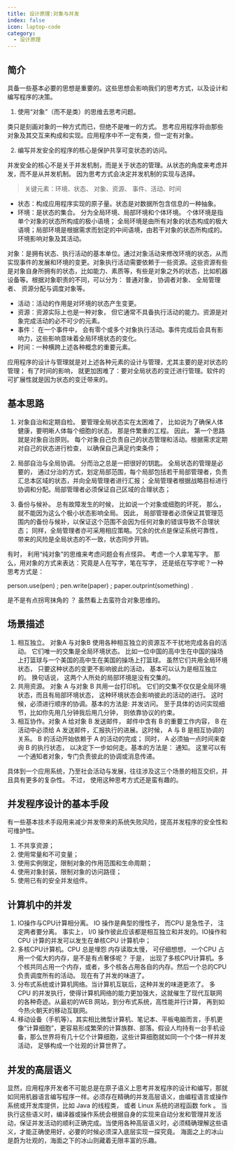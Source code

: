 ```yaml
---
title: 设计原理:对象与并发
index: false
icon: laptop-code
category:
  - 设计原理
---
```


## 简介

具备一些基本必要的思想是重要的。这些思想会影响我们的思考方式，以及设计和编写程序的决策。

1. 使用“对象”（而不是类）的思维去思考问题。

类只是刻画对象的一种方式而已，但绝不是唯一的方式。 思考应用程序将由那些对象及其交互来构成和实现。应用程序中不一定有类，但一定有对象。

2. 编写并发安全的程序的核心是保护共享可变状态的访问。

并发安全的核心不是关于并发机制，而是关于状态的管理。从状态的角度来考虑并发，而不是从并发机制。 因为思考方式会决定并发机制的实现与选择。


> 关键元素：环境、状态、 对象、资源、 事件、活动、时间

* 状态：构成应用程序实现的原子量。状态是对数据所包含信息的一种抽象。
* 环境：是状态的集合。 分为全局环境、局部环境和个体环境。 个体环境是指单个对象的状态所构成的极小语境；
  全局环境是由所有对象的状态构成的极大语境；局部环境是根据需求而划定的中间语境，由若干对象的状态所构成的。 环境影响对象及其活动。

对象：是拥有状态、执行活动的基本单位。通过对象活动来修改环境的状态，从而实现事件的发展和环境的变更。对象执行活动需要依赖于一些资源。这些资源有些是对象自身所拥有的状态，比如能力、素质等，有些是对象之外的状态，比如机器设备等。根据对象职责的不同，可以分为：
普通对象， 协调者对象、 全局管理者、 资源分配与调度对象等。

* 活动：活动的作用是对环境的状态产生变更。
* 资源：资源实际上也是一种对象， 但它通常不具备执行活动的能力。资源是对象完成活动的必不可少的元素。
* 事件： 在一个事件中， 会有零个或多个对象执行活动。事件完成后会具有影响力，这些影响意味着全局环境状态的变化。
* 时间：一种横跨上述各种概念的重要元素。

应用程序的设计与管理就是对上述各种元素的设计与管理，尤其主要的是对状态的管理； 有了时间的影响，
就更加困难了：要对全局状态的变迁进行管理。软件的可扩展性就是因为状态的变迁带来的。

## 基本思路

1. 对象自治和定期自检。 要管理全局状态实在太困难了， 比如说为了确保人体健康，要明晰人体每个细胞的状态， 那是件繁重的工程。
   因此， 第一个思路就是对象自治原则。 每个对象自己负责自己的状态管理和活动。根据需求定期对自己的状态进行检查， 以确保自己满足约束条件；

2. 局部自治与全局协调。 分而治之总是一把很好的钥匙。 全局状态的管理是必要的，
   通过分治的方式，划定局部范围，每个局部包括若干局部管理者，负责汇总本区域的状态，并向全局管理者进行汇报；
   全局管理者根据战略目标进行协调和分配。局部管理者必须保证自己区域的合理状态；

3. 备份与候补。 总有故障发生的时候， 比如说一个对象或细胞的坏死， 那么， 就不能因为这么个极小状态影响全局。 因此，
   局部管理者必须保证其管理范围内的备份与候补，以保证这个范围不会因为任何对象的错误导致不合理状态；
   同样，全局管理者亦可采用相应策略。冗余的优点是保证系统可靠性， 带来的风险是全局状态的不一致，状态同步开销。

有时， 利用“纯对象”的思维来考虑问题会有点怪异。 考虑一个人拿笔写字。 那么，用对象的方式来表达：究竟是人在写字，笔在写字，
还是纸在写字呢？一种思考方式是：

person.use(pen) ; pen.write(paper) ; paper.outprint(something) .

是不是有点拐弯抹角的 ？ 虽然看上去蛮符合对象思维的。

## 场景描述

1. 相互独立。 对象A 与对象B 使用各种相互独立的资源互不干扰地完成各自的活动。 它们唯一的交集是全局环境状态。
   比如一位中国的高中生在中国的操场上打篮球与一个美国的高中生在美国的操场上打篮球。 虽然它们共用全局环境状态，
   只要这种状态的变更不影响彼此的活动， 基本可以认为是相互独立的。 换句话说， 这两个人所处的局部环境是没有交集的。
2. 共用资源。 对象 A 与对象 B 共用一台打印机。 它们的交集不仅仅是全局环境状态，而且有局部环境状态， 这种环境状态会影响彼此的活动的进行。
   这时候，必须进行顺序的协调。基本的方法是: 并发访问。 至于具体的访问实现细节，比如你先用几分钟我后用几分钟， 则依靠协议的约束。
3. 相互协作。对象 A 给对象 B 发送邮件， 邮件中含有 B 的重要工作内容， B 在活动中必须给 A 发送邮件，汇报执行的进展。这时候， A
   与 B 是相互协调的关系。 B 的活动开始依赖于 A 的活动的完成； 同时， A 必须抽一点时间来查询 B 的执行状态，
   以决定下一步如何走。基本的方法是： 通知。 这里可以有一个通知者对象，专门负责彼此的协调或消息传递。

具体到一个应用系统，乃至社会活动与发展，往往涉及这三个场景的相互交织，并且具有更多的复杂性。 不过， 使用这种思考方式还是蛮有趣的。

## 并发程序设计的基本手段

有一些基本技术手段用来减少并发带来的系统失败风险，提高并发程序的安全性和可维护性。

1. 不共享资源；
2. 使用常量和不可变量；
3. 使用实例限定，限制对象的作用范围和生命周期；
4. 使用对象封装，限制对象的访问路径；
5. 使用已有的安全并发组件。

## 计算机中的并发

1. IO操作与CPU计算相分离。 IO 操作是典型的慢性子， 而CPU 是急性子， 注定两者要分离。 事实上， I/0 操作彼此应该都是相互独立和并发的。IO操作和CPU
   计算的并发可以发生在单核CPU 计算机中；
2. 多核CPU计算机。CPU 总是埋怨 内存读取太慢， 可仔细想想， 一个CPU 占用一个偌大的内存，是不是有点奢侈呢？ 于是，
   出现了多核CPU计算机。多个核共同占用一个内存，或者，多个核各占用各自的内存。然后一个总的CPU 负责调度所有的活动。
   现在有了并发的味道了。
3. 分布式系统或计算机网络。当计算机互联后，这种并发的味道更浓了。 多CPU 的并发执行，使得计算机网络的能力更加强大，这就催生了现代互联网的各种奇迹。从最初的WEB
   网站，到分布式系统，高性能并行计算， 再到如今热火朝天的移动互联网。
4. 移动设备（手机等）。其实相比微型计算机、笔记本、平板电脑而言，手机更像“计算细胞”，更容易形成繁荣的计算族群、部落。假设人均持有一台手机设备，那么世界将有几十亿个计算细胞，这些计算细胞就如同一个个体一样并发活动，
   足够构成一个壮观的计算世界了。

## 并发的高层语义

显然，应用程序开发者不可能总是在原子语义上思考并发程序的设计和编写，那就如同用机器语言编写程序一样。必须存在精确的并发高层语义，由编程语言或操作系统或开发库提供，比如
Java 的线程类， 或者 Linux 系统的进程函数 fork 。
当执行这些语义时，编译器或操作系统会根据自身的实现来自动分发和管理并发活动，保证并发活动的顺利正确完成。当使用各种高层语义时，必须精确理解这些语义，才能正确使用好，必要的时候必须深入底层实现一探究竟。
海面之上的冰山是蔚为壮观的，海面之下的冰山则藏着无限丰富的乐趣。